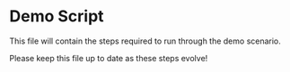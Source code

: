# Demo Script

This file will contain the steps required to run through the demo scenario.

Please keep this file up to date as these steps evolve!